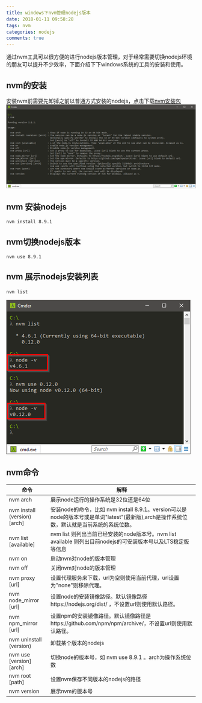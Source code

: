```yaml
---
title: windows下nvm管理nodejs版本
date: 2018-01-11 09:58:28
tags: nvm
categories: nodejs
comments: true
---
```

通过nvm工具可以很方便的进行nodejs版本管理，对于经常需要切换nodejs环境的朋友可以提升不少效率，下面介绍下下windows系统的工具的安装和使用。
<!-- more -->
## nvm的安装
安装nvm前需要先卸掉之前以普通方式安装的nodejs，点击下载[nvm安装包](https://github.com/coreybutler/nvm-windows/releases)
![](/images/2018/1/nvm.png)


## nvm 安装nodejs
```
nvm install 8.9.1
```

## nvm切换nodejs版本
```
nvm use 8.9.1
```

## nvm 展示nodejs安装列表
```
nvm list
```
![](/images/2018/1/nvm2.png)
## nvm命令
  命令                         | 解释
  ---                          | ---
  nvm arch                     |  展示node运行的操作系统是32位还是64位
  nvm install (version) [arch] | 安装node的命令，比如 nvm install 8.9.1。version可以是node的版本号或是单词"latest"(最新版),arch是操作系统位数，默认就是当前系统的系统位数。
  nvm list [available]         | nvm list 则列出当前已经安装的node版本号。nvm list available 则列出目前nodejs的可安装版本号以及LTS稳定版等信息
  nvm on                       | 启动nvm对node的版本管理
  nvm off                      | 关闭nvm对node的版本管理
  nvm proxy [url]              | 设置代理服务来下载，url为空则使用当前代理，url设置为"none"则移除代理。
  nvm node_mirror [url] | 设置node的安装镜像路径。默认镜像路径https://nodejs.org/dist/ ，不设置url则使用默认路径。
  nvm npm_mirror [url] | 设置npm的安装镜像路径。默认镜像路径是https://github.com/npm/npm/archive/，不设置url则使用默认路径。
  nvm uninstall (version)      | 卸载某个版本的nodejs
  nvm use [version] [arch]     | 切换node的版本号，如 nvm use 8.9.1 。arch为操作系统位数
  nvm root [path]              | 设置nvm保存不同版本的nodejs的路径
  nvm version                  | 展示nvm的版本号
